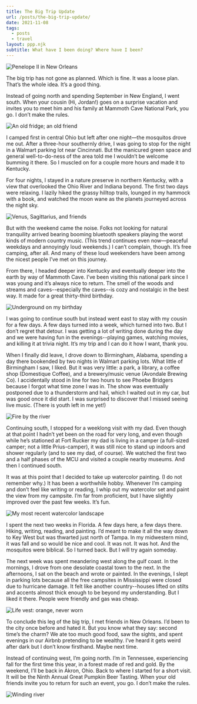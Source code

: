 ```yaml
---
title: The Big Trip Update
url: /posts/the-big-trip-update/
date: 2021-11-08
tags:
  - posts
  - travel
layout: ppp.njk
subtitle: What have I been doing? Where have I been?
---
```


![Penelope II in New Orleans](/images/_20211107_080913.png)

The big trip has not gone as planned. Which is fine. It was a loose plan. That’s the whole idea. It’s a good thing.

Instead of going north and spending September in New England, I went south. When your cousin (Hi, Jordan!) goes on a surprise vacation and invites you to meet him and his family at Mammoth Cave National Park, you go. I don’t make the rules.

![An old fridge; an old friend](/images/_20210909_234126158.png)

I camped first in central Ohio but left after one night—the mosquitos drove me out. After a three-hour southernly drive, I was going to stop for the night in a Walmart parking lot near Cincinnati. But the manicured green space and general well-to-do-ness of the area told me I wouldn’t be welcome bumming it there. So I muscled on for a couple more hours and made it to Kentucky.

For four nights, I stayed in a nature preserve in northern Kentucky, with a view that overlooked the Ohio River and Indiana beyond. The first two days were relaxing. I lazily hiked the grassy hilltop trails, lounged in my hammock with a book, and watched the moon wane as the planets journeyed across the night sky.

![Venus, Sagittarius, and friends](/images/_20211025_185334.png)

But with the weekend came the noise. Folks not looking for natural tranquility arrived bearing booming bluetooth speakers playing the worst kinds of modern country music. (This trend continues even now—peaceful weekdays and annoyingly loud weekends.) I can’t complain, though. It’s free camping, after all. And many of these loud weekenders have been among the nicest people I’ve met on this journey.

From there, I headed deeper into Kentucky and eventually deeper into the earth by way of Mammoth Cave. I’ve been visiting this national park since I was young and it’s always nice to return. The smell of the woods and streams and caves--especially the caves--is cozy and nostalgic in the best way. It made for a great thirty-third birthday.

![Underground on my birthday](/images/_20210914_192006985.png)

I was going to continue south but instead went east to stay with my cousin for a few days. A few days turned into a week, which turned into two. But I don’t regret that detour. I was getting a lot of writing done during the day and we were having fun in the evenings--playing games, watching movies, and killing it at trivia night. It’s my trip and I can do it how I want, thank you.

When I finally did leave, I drove down to Birmingham, Alabama, spending a day there bookended by two nights in Walmart parking lots. What little of Birmingham I saw, I liked. But it was very little: a park, a library, a coffee shop (Domestique Coffee), and a brewery/music venue (Avondale Brewing Co). I accidentally stood in line for two hours to see Phoebe Bridgers because I forgot what time zone I was in. The show was eventually postponed due to a thunderstorm and hail, which I waited out in my car, but was good once it did start. I was surprised to discover that I missed seeing live music. (There is youth left in me yet!)

![Fire by the river](/images/_20211022_180543.png)

Continuing south, I stopped for a weeklong visit with my dad. Even though at that point I hadn’t yet been on the road for very long, and even though while he’s stationed at Fort Rucker my dad is living in a camper (a full-sized camper; not a little Prius-camper), it was still nice to stand up indoors and shower regularly (and to see my dad, of course). We watched the first two and a half phases of the MCU and visited a couple nearby museums. And then I continued south.

It was at this point that I decided to take up watercolor painting. (I do not remember why.) It has been a worthwhile hobby. Whenever I’m camping and don’t feel like writing or reading, I whip out my watercolor set and paint the view from my campsite. I’m far from proficient, but I have slightly improved over the past few weeks. It’s fun.

![My most recent watercolor landscape](/images/_20211102_150334.png)

I spent the next two weeks in Florida. A few days here, a few days there. Hiking, writing, reading, and painting. I’d meant to make it all the way down to Key West but was thwarted just north of Tampa. In my midwestern mind, it was fall and so would be nice and cool. It was not. It was hot. And the mosquitos were biblical. So I turned back. But I will try again someday.

The next week was spent meandering west along the gulf coast. In the mornings, I drove from one desolate coastal town to the next. In the afternoons, I sat on the beach and wrote or painted. In the evenings, I slept in parking lots because all the free campsites in Mississippi were closed due to hurricane damage. It felt like another country--houses lifted on stilts and accents almost thick enough to be beyond my understanding. But I liked it there. People were friendly and gas was cheap.

![Life vest: orange, never worn](/images/_20211031_114235.png)

To conclude this leg of the big trip, I met friends in New Orleans. I’d been to the city once before and hated it. But you know what they say: second time’s the charm? We ate too much good food, saw the sights, and spent evenings in our Airbnb pretending to be wealthy. I’ve heard it gets weird after dark but I don’t know firsthand. Maybe next time.

Instead of continuing west, I’m going north. I’m in Tennessee, experiencing fall for the first time this year, in a forest made of red and gold. By the weekend, I’ll be back in Akron, Ohio. Back to where I started for a short visit. It will be the Ninth Annual Great Pumpkin Beer Tasting. When your old friends invite you to return for such an event, you go. I don’t make the rules.

![Winding river](/Images/_20211026_072714.png)
